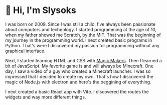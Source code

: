 # 👋 Hi, I'm Slysoks

I was born on 2009. Since I was still a child, I've always been passionate about computers and technology. I started programming at the age of 10, when my father showed me Scratch, by the MIT. That was the beginning of my journey in the programming world. I next created basic programs in Python. That's were I discovered my passion for programming without any graphical interface.

Next, I started learning HTML and CSS with [Magic Makers](https://www.magicmakers.fr/). Then I learned a bit of JavaScript. My favorite game is and will always be Minecraft. One day, I saw a video of a guy who created a Minecraft launcher. I was so impressed that I decided to create my own. That's how I discovered the magic of Node.js with electron and here's the beggining of everything.

I next created a basic React app with Vite. I discovered the routes the widgets and way more different things.